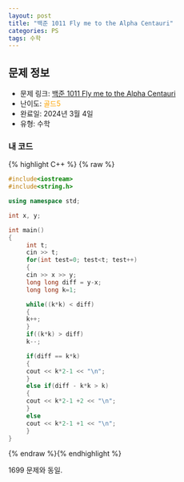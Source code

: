 ```yaml
---
layout: post
title: "백준 1011 Fly me to the Alpha Centauri"
categories: PS
tags: 수학
---
```


## 문제 정보
- 문제 링크: [백준 1011 Fly me to the Alpha Centauri](https://www.acmicpc.net/problem/1011)
- 난이도: <span style="color:#FFA500">골드5</span>
- 완료일: 2024년 3월 4일
- 유형: 수학

### 내 코드

{% highlight C++ %} {% raw %}
```C++
#include<iostream>
#include<string.h>

using namespace std;

int x, y;

int main()
{    
	 int t;
	 cin >> t;
	 for(int test=0; test<t; test++)
	 {
	 cin >> x >> y;
	 long long diff = y-x;
	 long long k=1;

	 while((k*k) < diff)
	 {
	 k++;
	 }
	 if((k*k) > diff)
	 k--;

	 if(diff == k*k)
	 {
	 cout << k*2-1 << "\n";
	 }
	 else if(diff - k*k > k)
	 {
	 cout << k*2-1 +2 << "\n";
	 }
	 else
	 cout << k*2-1 +1 << "\n";
	 }
}
```
{% endraw %}{% endhighlight %}

1699 문제와 동일.
